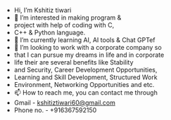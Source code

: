- Hi, I’m Kshitiz tiwari
- 👀 I’m interested in making program &
- project with help of coding with C,
- C++ & Python language. 
- 🌱 I’m currently learning AI, AI tools & Chat GPTef
- 💞️ I’m looking to work  with a corporate company so
- that I can pursue my dreams in life and in corporate
- life  their  are  several  benefits  like  Stability
- and  Security,  Career   Development  Opportunities,
- Learning  and  Skill  Development,  Structured  Work
- Environment, Networking Opportunities and etc. 
- 📫 How to reach me, you can contact me through
- Gmail - kshitiztiwari60@gmail.com
- Phone no. - +916367592150
